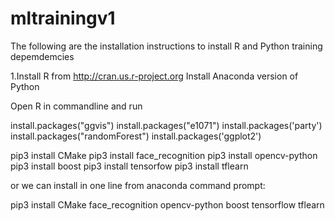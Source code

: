 # mltrainingv1

The following are the installation instructions to install R and Python training depemdemcies

1.Install R from http://cran.us.r-project.org
Install Anaconda version of Python

Open R in commandline and run

install.packages("ggvis")
install.packages("e1071")
install.packages('party')
install.packages("randomForest")
install.packages('ggplot2')


pip3 install CMake
pip3 install face_recognition
pip3 install opencv-python
pip3 install boost
pip3 install tensorfow
pip3 install tflearn


or we can install in one line from anaconda command prompt:

pip3 install CMake face_recognition opencv-python boost tensorflow  tflearn
